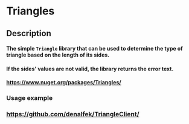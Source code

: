 # Triangles

## Description
#### The simple `Triangle` library that can be used to determine the type of triangle based on the length of its sides.
#### If the sides' values are not valid, the library returns the error text.
#### https://www.nuget.org/packages/Triangles/

### Usage example
### https://github.com/denalfek/TriangleClient/
